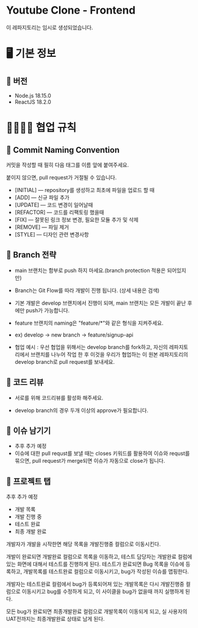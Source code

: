 # Youtube Clone - Frontend
이 레파지토리는 임시로 생성되었습니다.

# 🖥️ 기본 정보

## 📍 버전

- Node.js 18.15.0
- ReactJS 18.2.0

# 👨‍👨‍👧‍👦 협업 규칙
## 📍 Commit Naming Convention

커밋을 작성할 때 필히 다음 태그를 이름 앞에 붙여주세요.

붙이지 않으면, pull request가 거절될 수 있습니다.

- [INITIAL] — repository를 생성하고 최초에 파일을 업로드 할 때
- [ADD] — 신규 파일 추가
- [UPDATE] — 코드 변경이 일어날때
- [REFACTOR] — 코드를 리팩토링 했을때
- [FIX] — 잘못된 링크 정보 변경, 필요한 모듈 추가 및 삭제
- [REMOVE] — 파일 제거
- [STYLE] — 디자인 관련 변경사항
  
## 📍 Branch 전략
- main 브랜치는 함부로 push 하지 마세요.(branch protection 적용은 되어있지만)

- Branch는 Git Flow를 따라 개발이 진행 됩니다. (상세 내용은 검색)

- 기본 개발은 develop 브랜치에서 진행이 되며, main 브랜치는 모든 개발이 끝난 후에만 push가 가능합니다.

- feature 브랜치의 naming은 "feature/*"와 같은 형식을 지켜주세요.

- ex) develop -> new branch -> feature/signup-api

- 협업 예시 : 우선 협업을 위해서는 develop branch를 fork하고, 자신의 레파지토리에서 브랜치를 나누어 작업 한 후 이것을 우리가 협업하는 이 원본 레파지토리의 develop branch로 pull request를 보내세요.

## 📍 코드 리뷰

- 서로를 위해 코드리뷰를 활성화 해주세요.

- develop branch의 경우 두개 이상의 approve가 필요합니다.

## 📍 이슈 남기기
- 추후 추가 예정
- 이슈에 대한 pull requst를 보낼 때는 closes 키워드를 활용하여 이슈와 requst를 묶으면, pull request가 merge되면 이슈가 자동으로 close가 됩니다.

## 📍 프로젝트 탭
추후 추가 예정
- 개발 목록
- 개발 진행 중
- 테스트 완료
- 최종 개발 완료

개발자가 개발을 시작한면 해당 목록을 개발진행중 컬럼으로 이동시킨다.

개발이 완료되면 개발완료 컬럼으로 목록을 이동하고, 테스트 담당자는 개발완료 컬럼에 있는 화면에 대해서 테스트를 진행하게 된다. 테스트가 완료되면 Bug 목록을 이슈에 등록하고, 개발목록를 테스트완료 컬럼으로 이동시키고, bug가 작성된 이슈를 맵핑한다.

개발자는 테스트완료 컬럼에서 bug가 등록되어져 있는 개발목록은 다시 개발진행중 컬럼으로 이동시키고 bug를 수정하게 되고, 이 사이클을 bug가 없을때 까지 실행하게 된다.

모든 bug가 완료되면 최종개발완료 컬럼으로 개발목록이 이동되게 되고, 실 사용자의 UAT전까지는 최종개발완료 상태로 남게 된다.
